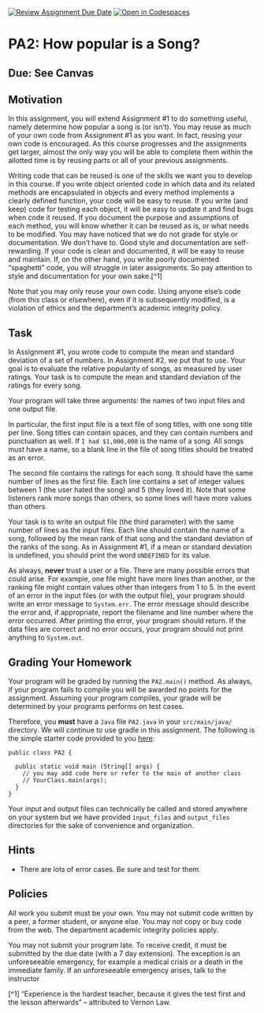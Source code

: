 [![Review Assignment Due Date](https://classroom.github.com/assets/deadline-readme-button-24ddc0f5d75046c5622901739e7c5dd533143b0c8e959d652212380cedb1ea36.svg)](https://classroom.github.com/a/Ie-WcIRw)
[![Open in Codespaces](https://classroom.github.com/assets/launch-codespace-7f7980b617ed060a017424585567c406b6ee15c891e84e1186181d67ecf80aa0.svg)](https://classroom.github.com/open-in-codespaces?assignment_repo_id=13678794)
# PA2: How popular is a Song?

## Due: See Canvas

## Motivation

In this assignment, you will extend Assignment #1 to do something useful,
namely determine how popular a song is (or isn’t). You may reuse as much of
your own code from Assignment #1 as you want. In fact, reusing your own code
is encouraged. As this course progresses and the assignments get larger,
almost the only way you will be able to complete them within the allotted
time is by reusing parts or all of your previous assignments.

Writing code that can be reused is one of the skills we want you to develop
in this course. If you write object oriented code in which data and its
related methods are encapsulated in objects and every method implements a
clearly defined function, your code will be easy to reuse. If you write
(and keep) code for testing each object, it will be easy to update it and
find bugs when code it reused. If you document the purpose and assumptions
of each method, you will know whether it can be reused as is, or what needs
to be modified. You may have noticed that we do not grade for style or
documentation. We don’t have to. Good style and documentation are
self-rewarding. If your code is clean and documented, it will be easy
to reuse and maintain. If, on the other hand, you write poorly documented
“spaghetti” code, you will struggle in later assignments. So pay attention
to style and documentation for your own sake.[^1]

Note that you may only reuse your own code. Using anyone else’s code (from
this class or elsewhere), even if it is subsequently modified, is a violation
of ethics and the department’s academic integrity policy.

## Task

In Assignment #1, you wrote code to compute the mean and standard deviation
of a set of numbers. In Assignment #2, we put that to use. Your goal is to
evaluate the relative popularity of songs, as measured by user ratings.
Your task is to compute the mean and standard deviation of the ratings for
every song.

Your program will take three arguments: the names of two input files and
one output file.

In particular, the first input file is a text file of song titles,
with one song title per line.
Song titles can contain spaces, and they can contain numbers and punctuation
as well. If `I had $1,000,000` is the name of a song. All songs must have a
name, so a blank line in the file of song titles should be treated as an error.

The second file contains the ratings for each song. It should have the
same number of lines as the first file. Each line contains a set of integer
values between 1 (the user hated the song) and 5 (they loved it). Note that
some listeners rank more songs than others, so some lines will have more
values than others.

Your task is to write an output file (the third parameter) with the same number
of lines as the input files. Each line should contain the name of a song,
followed by the mean rank of that song and the standard deviation of the
ranks of the song. As in Assignment #1, if a mean or standard deviation is
undefined, you should print the word `UNDEFINED` for its value. 

As always, **never** trust a user or a file. There are many possible errors
that could arise. For example, one file might have more lines than another,
or the ranking file might contain values other than integers from 1 to 5.
In the event of an error in the input files (or with the output file),
your program should write an error message to `System.err`. The error
message should describe the error and, if appropriate, report the filename
and line number where the error occurred. After printing the error,
your program should return. If the data files are correct and no error occurs,
your program should not print anything to `System.out`.

## Grading Your Homework

Your program will be graded by running the `PA2.main()` method. As always,
if your program fails to compile you will be awarded no points for the
assignment. Assuming your program compiles, your grade will be determined by
your programs performs on test cases.

Therefore, you **must** have a `Java` file `PA2.java` in your `src/main/java/` directory. We will continue to use gradle in this assignment.
The following is the simple starter code provided to you [here](PA2.java):

````
public class PA2 {

  public static void main (String[] args) {
    // you may add code here or refer to the main of another class
    // YourClass.main(args);
  }
}
````
Your input and output files can technically be called and stored anywhere on your system but we have provided `input_files` and `output_files` directories for the sake of convenience and organization.

## Hints

 - There are lots of error cases. Be sure and test for them.

## Policies

All work you submit must be your own. You may not submit code written by a
peer, a former student, or anyone else. You may not copy or buy code from the
web. The department academic integrity policies apply.

You may not submit your program late. To receive credit, it must be submitted
by the due date (with a 7 day extension). The exception is an unforeseeable
emergency, for example a medical crisis or a death in the immediate family.
If an unforeseeable emergency arises, talk to the instructor


[^1] “Experience is the hardest teacher, because it gives the test first and
     the lesson afterwards” – attributed to Vernon Law.
